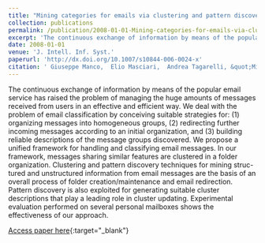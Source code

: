 ```yaml
---
title: "Mining categories for emails via clustering and pattern discovery"
collection: publications
permalink: /publication/2008-01-01-Mining-categories-for-emails-via-clustering-and-pattern-discovery
excerpt: 'The continuous exchange of information by means of the popular email service has raised the problem of managing the huge amounts of messages received from users in an effective and efficient way. We deal with the problem of email classification by conceiving suitable strategies for: (1) organizing messages into homogeneous groups, (2) redirecting further incoming messages according to an initial organization, and (3) building reliable descriptions of the message groups discovered. We propose a unified framework for handling and classifying email messages. In our framework, messages sharing similar features are clustered in a folder organization. Clustering and pattern discovery techniques for mining struc- tured and unstructured information from email messages are the basis of an overall process of folder creation/maintenance and email redirection. Pattern discovery is also exploited for generating suitable cluster descriptions that play a leading role in cluster updating. Experimental evaluation performed on several personal mailboxes shows the effectiveness of our approach.'
date: 2008-01-01
venue: 'J. Intell. Inf. Syst.'
paperurl: 'http://dx.doi.org/10.1007/s10844-006-0024-x'
citation: ' Giuseppe Manco,  Elio Masciari,  Andrea Tagarelli, &quot;Mining categories for emails via clustering and pattern discovery.&quot; J. Intell. Inf. Syst., 2008.'
---
```

The continuous exchange of information by means of the popular email service has raised the problem of managing the huge amounts of messages received from users in an effective and efficient way. We deal with the problem of email classification by conceiving suitable strategies for: (1) organizing messages into homogeneous groups, (2) redirecting further incoming messages according to an initial organization, and (3) building reliable descriptions of the message groups discovered. We propose a unified framework for handling and classifying email messages. In our framework, messages sharing similar features are clustered in a folder organization. Clustering and pattern discovery techniques for mining struc- tured and unstructured information from email messages are the basis of an overall process of folder creation/maintenance and email redirection. Pattern discovery is also exploited for generating suitable cluster descriptions that play a leading role in cluster updating. Experimental evaluation performed on several personal mailboxes shows the effectiveness of our approach.

[Access paper here](http://dx.doi.org/10.1007/s10844-006-0024-x){:target="_blank"}
